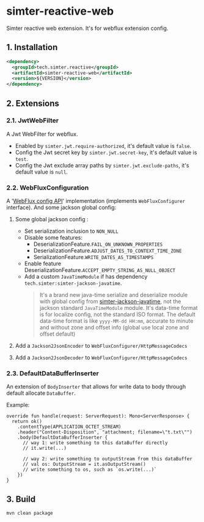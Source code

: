 # simter-reactive-web

Simter reactive web extension. It's for webflux extension config.

## 1. Installation

```xml
<dependency>
  <groupId>tech.simter.reactive</groupId>
  <artifactId>simter-reactive-web</artifactId>
  <version>${VERSION}</version>
</dependency>
```

## 2. Extensions

### 2.1. JwtWebFilter

A Jwt WebFilter for webflux.

- Enabled by `simter.jwt.require-authorized`, it's default value is `false`.
- Config the Jwt secret key by `simter.jwt.secret-key`, it's default value is `test`.
- Config the Jwt exclude array paths by `simter.jwt.exclude-paths`, it's default value is `null`.

### 2.2. WebFluxConfiguration

A '[WebFlux config API]' implementation (implements `WebFluxConfigurer` interface). And some jackson global config:

1. Some global jackson config :
    - Set serialization inclusion to `NON_NULL`
    - Disable some features:
        - DeserializationFeature.`FAIL_ON_UNKNOWN_PROPERTIES`
        - DeserializationFeature.`ADJUST_DATES_TO_CONTEXT_TIME_ZONE`
        - SerializationFeature.`WRITE_DATES_AS_TIMESTAMPS`
    - Enable feature DeserializationFeature.`ACCEPT_EMPTY_STRING_AS_NULL_OBJECT`
    - Add a custom `JavaTimeModule` if has dependency `tech.simter:simter-jackson-javatime`.
        > It's a brand new java-time serialize and deserialize module with global config from [simter-jackson-javatime],
          not the jackson standard `JavaTimeModule` module. It's data-time format is for localize config, 
          not the standard ISO format. The default data-time format is like `yyyy-MM-dd HH:mm`, 
          accurate to minute and without zone and offset info (global use local zone and offset default)

2. Add a `Jackson2JsonEncoder` to `WebFluxConfigurer/HttpMessageCodecs`
3. Add a `Jackson2JsonDecoder` to `WebFluxConfigurer/HttpMessageCodecs`

### 2.3. DefaultDataBufferInserter

An extension of `BodyInserter` that allows for write data to body through default allocate `DataBuffer`.

Example:

```
override fun handle(request: ServerRequest): Mono<ServerResponse> {
  return ok()
    .contentType(APPLICATION_OCTET_STREAM)
    .header("Content-Disposition", "attachment; filename=\"t.txt\"")
    .body(DefaultDataBufferInserter {
      // way 1: write something to this dataBuffer directly
      // it.write(...)

      // way 2: write something to outputStream from this dataBuffer
      // val os: OutputStream = it.asOutputStream()
      // write something to os, such as `os.write(...)`
    })
}
```

## 3. Build

```bash
mvn clean package
```

[WebFlux config API]: https://docs.spring.io/spring/docs/current/spring-framework-reference/web-reactive.html#webflux-config-customize
[simter-jackson-javatime]: https://github.com/simter/simter-jackson-javatime